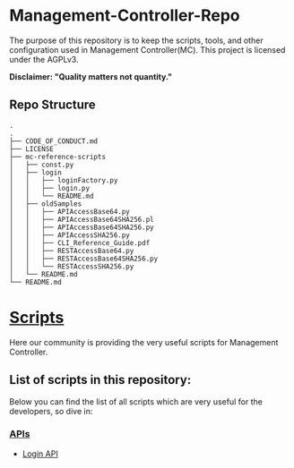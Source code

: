 # Management-Controller-Repo
The purpose of this repository is to keep the scripts, tools, and other configuration used in Management Controller(MC). This project is licensed under the AGPLv3.

**Disclaimer: "Quality matters not quantity."**

## Repo Structure

```
.
.
├── CODE_OF_CONDUCT.md
├── LICENSE
├── mc-reference-scripts
│   ├── const.py
│   ├── login
│   │   ├── loginFactory.py
│   │   ├── login.py
│   │   └── README.md
│   ├── oldSamples
│   │   ├── APIAccessBase64.py
│   │   ├── APIAccessBase64SHA256.pl
│   │   ├── APIAccessBase64SHA256.py
│   │   ├── APIAccessSHA256.py
│   │   ├── CLI_Reference_Guide.pdf
│   │   ├── RESTAccessBase64.py
│   │   ├── RESTAccessBase64SHA256.py
│   │   └── RESTAccessSHA256.py
│   └── README.md
└── README.md
```

# [Scripts](./docs/mc-help/)

Here our community is providing the very useful scripts for Management Controller. 

## List of scripts in this repository:
Below you can find the list of all scripts which are very useful for the developers, so dive in:

### [APIs](./mc-reference-scripts/README.md)

* [Login API](./mc-reference-scripts/login/README.md)
